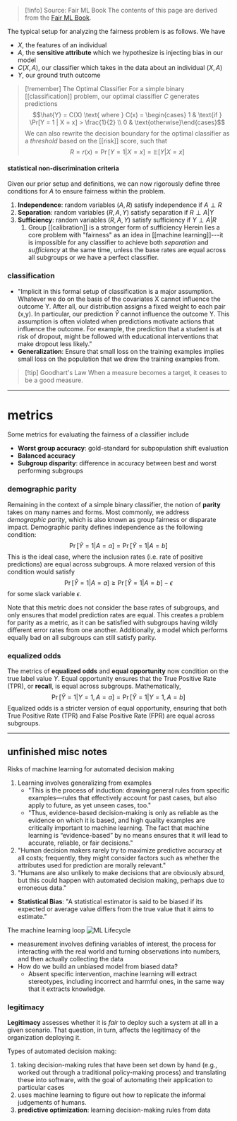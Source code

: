 >[!info] Source: Fair ML Book
>The contents of this page are derived from the [Fair ML Book](https://fairmlbook.org/). 

The typical setup for analyzing the fairness problem is as follows. We have
- $X$, the features of an individual
- $A$, the **sensitive attribute** which we hypothesize is injecting bias in our model
- $C(X, A)$, our classifier which takes in the data about an individual $(X, A)$
- $Y$, our ground truth outcome

>[!remember] The Optimal Classifier
>For a simple binary [[classification]] problem, our optimal classifier $C$ generates predictions $$\hat{Y} = C(X)  \text{  where  }  C(x) = \begin{cases} 1 & \text{if } \Pr[Y = 1 | X = x] > \frac{1}{2} \\ 0 & \text{otherwise}\end{cases}$$
>We can also rewrite the decision boundary for the optimal classifier as a *threshold* based on the [[risk]] score, such that $$R = r(x) = \Pr[Y = 1 | X = x] = \mathbb{E}[Y | X = x]$$

#### statistical non-discrimination criteria
Given our prior setup and definitions, we can now rigorously define three conditions for $A$ to ensure fairness within the problem.
1. **Independence**: random variables $(A, R)$ satisfy independence if $A \perp R$ 
2. **Separation**: random variables $(R, A, Y)$ satisfy separation if $R \perp A|Y$
3. **Sufficiency**: random variables $(R, A, Y)$ satisfy sufficiency if $Y \perp A |R$ 
	1. Group [[calibration]] is a stronger form of sufficiency
Herein lies a core problem with "fairness" as an idea in [[machine learning]]---it is impossible for any classifier to achieve both *separation* and *sufficiency* at the same time, unless the base rates are equal across all subgroups or we have a perfect classifier. 
### classification
- "Implicit in this formal setup of classification is a major assumption. Whatever we do on the basis of the covariates X cannot influence the outcome Y. After all, our distribution assigns a fixed weight to each pair (x,y). In particular, our prediction $\hat{Y}$  cannot influence the outcome Y. This assumption is often violated when predictions motivate actions that influence the outcome. For example, the prediction that a student is at risk of dropout, might be followed with educational interventions that make dropout less likely."
- **Generalization**: Ensure that small loss on the training examples implies small loss on the population that we drew the training examples from.

>[!tip] Goodhart's Law
>When a measure becomes a target, it ceases to be a good measure. 

---
# metrics

Some metrics for evaluating the fairness of a classifier include
- **Worst group accuracy**: gold-standard for subpopulation shift evaluation
- **Balanced accuracy**
- **Subgroup disparity**: difference in accuracy between best and worst performing subgroups
### demographic parity
Remaining in the context of a simple binary classifier, the notion of **parity** takes on many names and forms. Most commonly, we address *demographic parity*, which is also known as group fairness or disparate impact. Demographic parity defines independence as the following condition:
$$\Pr[\hat{Y} = 1 | A = a] = \Pr[\hat{Y} = 1 | A = b]$$
 This is the ideal case, where the inclusion rates (i.e. rate of positive predictions) are equal across subgroups. A more relaxed version of this condition would satisfy
 $$\Pr[\hat{Y} = 1 | A = a] \ge \Pr[\hat{Y} = 1 | A = b] - \epsilon$$
 for some slack variable $\epsilon$. 
 
 Note that this metric does not consider the base rates of subgroups, and only ensures that model prediction rates are equal. This creates a problem for parity as a metric, as it can be satisfied with subgroups having wildly different error rates from one another. Additionally, a model which performs equally bad on all subgroups can still satisfy parity.

### equalized odds
The metrics of **equalized odds** and **equal opportunity** now condition on the true label value $Y$. Equal opportunity ensures that the True Positive Rate (TPR), or **recall**, is equal across subgroups. Mathematically,
$$\Pr[\hat{Y} = 1 | Y=1, A = a] = \Pr[\hat{Y} = 1 | Y=1,A = b]$$
Equalized odds is a stricter version of equal opportunity, ensuring that both True Positive Rate (TPR) and False Positive Rate (FPR) are equal across subgroups.

---
## unfinished misc notes

Risks of machine learning for automated decision making
1. Learning involves generalizing from examples
	- "This is the process of induction: drawing general rules from specific examples—rules that effectively account for past cases, but also apply to future, as yet unseen cases, too."
	- "Thus, evidence-based decision-making is only as reliable as the evidence on which it is based, and high quality examples are critically important to machine learning. The fact that machine learning is “evidence-based” by no means ensures that it will lead to accurate, reliable, or fair decisions."
2. "Human decision makers rarely try to maximize predictive accuracy at all costs; frequently, they might consider factors such as whether the attributes used for prediction are morally relevant."
3. "Humans are also unlikely to make decisions that are obviously absurd, but this could happen with automated decision making, perhaps due to erroneous data."

- **Statistical Bias**: "A statistical estimator is said to be biased if its expected or average value differs from the true value that it aims to estimate."



The machine learning loop
![ML Lifecycle](img/lifecycle.png)
- measurement involves defining variables of interest, the process for interacting with the real world and turning observations into numbers, and then actually collecting the data
- How do we build an unbiased model from biased data?
	- Absent specific intervention, machine learning will extract stereotypes, including incorrect and harmful ones, in the same way that it extracts knowledge.

### legitimacy
**Legitimacy** assesses whether it is *fair* to deploy such a system at all in a given scenario. That question, in turn, affects the legitimacy of the organization deploying it.

Types of automated decision making:
1. taking decision-making rules that have been set down by hand (e.g., worked out through a traditional policy-making process) and translating these into software, with the goal of automating their application to particular cases
2. uses machine learning to figure out how to replicate the informal judgements of humans.
3. **predictive optimization**: learning decision-making rules from data
